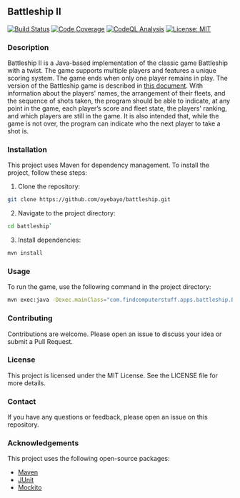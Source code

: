 ## Battleship II

[![Build Status](https://github.com/oyebayo/battleship/actions/workflows/default.yml/badge.svg?job=test&branch=main&event=push)](https://github.com/oyebayo/battleship/actions/workflows/default.yml)
[![Code Coverage](https://codecov.io/gh/oyebayo/battleship/graph/badge.svg?token=2M6ND653YT)](https://codecov.io/gh/oyebayo/battleship)
[![CodeQL Analysis](https://github.com/oyebayo/battleship/actions/workflows/default.yml/badge.svg?job=analyze&branch=main&event=push&label=CodeQL)](https://github.com/oyebayo/battleship/actions/workflows/default.yml)
[![License: MIT](https://img.shields.io/badge/License-MIT-yellow.svg)](https://opensource.org/licenses/MIT)

### Description

Battleship II is a Java-based implementation of the classic game Battleship with a twist. The game supports multiple players and features a unique scoring system. The game ends when only one player remains in play.
The version of the Battleship game is described in [this document](/docs/project.md). With information about the players' names, the arrangement of their fleets, and the sequence of shots taken, the program should be able to indicate, at any point in the game, each player’s score and fleet state, the players' ranking, and which players are still in the game. It is also intended that, while the game is not over, the program can indicate who the next player to take a shot is.

### Installation

This project uses Maven for dependency management. To install the project, follow these steps:

1. Clone the repository: 
```bash
git clone https://github.com/oyebayo/battleship.git
```
2. Navigate to the project directory: 
```bash
cd battleship`
```
3. Install dependencies: 
```bash
mvn install
```

### Usage

To run the game, use the following command in the project directory:

```bash
mvn exec:java -Dexec.mainClass="com.findcomputerstuff.apps.battleship.Battleship"
```

### Contributing

Contributions are welcome. Please open an issue to discuss your idea or submit a Pull Request.  

### License
This project is licensed under the MIT License. See the LICENSE file for more details.  

### Contact
If you have any questions or feedback, please open an issue on this repository.  

### Acknowledgements
This project uses the following open-source packages:
- [Maven](https://maven.apache.org/)
- [JUnit](https://junit.org/junit5/)
- [Mockito](https://site.mockito.org/)